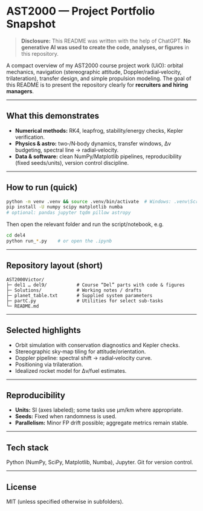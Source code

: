 # AST2000 — Project Portfolio Snapshot

> **Disclosure:** This README was written with the help of ChatGPT. **No generative AI was used to create the code, analyses, or figures** in this repository.

A compact overview of my AST2000 course project work (UiO): orbital mechanics, navigation (stereographic attitude, Doppler/radial‑velocity, trilateration), transfer design, and simple propulsion modeling. The goal of this README is to present the repository clearly for **recruiters and hiring managers**.

---

## What this demonstrates

* **Numerical methods:** RK4, leapfrog, stability/energy checks, Kepler verification.
* **Physics & astro:** two‑/N‑body dynamics, transfer windows, Δv budgeting, spectral line → radial‑velocity.
* **Data & software:** clean NumPy/Matplotlib pipelines, reproducibility (fixed seeds/units), version control discipline.

---

## How to run (quick)

```bash
python -m venv .venv && source .venv/bin/activate  # Windows: .venv\Scripts\activate
pip install -U numpy scipy matplotlib numba
# optional: pandas jupyter tqdm pillow astropy
```

Then open the relevant folder and run the script/notebook, e.g.

```bash
cd del4
python run_*.py    # or open the .ipynb
```

---

## Repository layout (short)

```
AST2000Victor/
├─ del1 … del9/           # Course “Del” parts with code & figures
├─ Solutions/             # Working notes / drafts
├─ planet_table.txt       # Supplied system parameters
├─ partC.py               # Utilities for select sub‑tasks
└─ README.md
```

---

## Selected highlights

* Orbit simulation with conservation diagnostics and Kepler checks.
* Stereographic sky‑map tiling for attitude/orientation.
* Doppler pipeline: spectral shift → radial‑velocity curve.
* Positioning via trilateration.
* Idealized rocket model for Δv/fuel estimates.

---

## Reproducibility

* **Units:** SI (axes labeled); some tasks use µm/km where appropriate.
* **Seeds:** Fixed when randomness is used.
* **Parallelism:** Minor FP drift possible; aggregate metrics remain stable.

---

## Tech stack

Python (NumPy, SciPy, Matplotlib, Numba), Jupyter. Git for version control.

---

## License

MIT (unless specified otherwise in subfolders).
